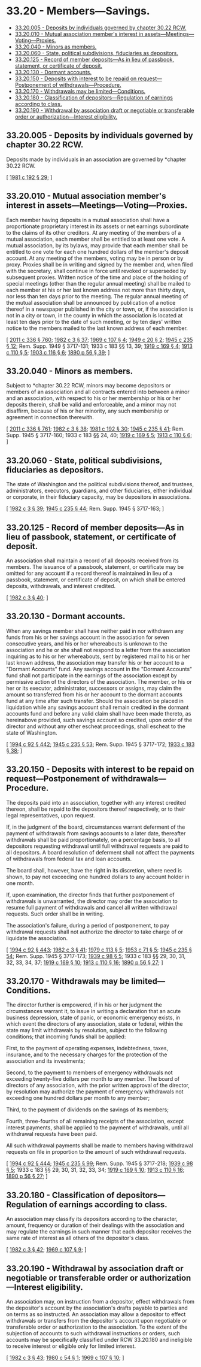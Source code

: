 # 33.20 - Members—Savings.
* [33.20.005 - Deposits by individuals governed by chapter  30.22 RCW.](#3320005---deposits-by-individuals-governed-by-chapter--3022-rcw)
* [33.20.010 - Mutual association member's interest in assets—Meetings—Voting—Proxies.](#3320010---mutual-association-members-interest-in-assetsmeetingsvotingproxies)
* [33.20.040 - Minors as members.](#3320040---minors-as-members)
* [33.20.060 - State, political subdivisions, fiduciaries as depositors.](#3320060---state-political-subdivisions-fiduciaries-as-depositors)
* [33.20.125 - Record of member deposits—As in lieu of passbook, statement, or certificate of deposit.](#3320125---record-of-member-depositsas-in-lieu-of-passbook-statement-or-certificate-of-deposit)
* [33.20.130 - Dormant accounts.](#3320130---dormant-accounts)
* [33.20.150 - Deposits with interest to be repaid on request—Postponement of withdrawals—Procedure.](#3320150---deposits-with-interest-to-be-repaid-on-requestpostponement-of-withdrawalsprocedure)
* [33.20.170 - Withdrawals may be limited—Conditions.](#3320170---withdrawals-may-be-limitedconditions)
* [33.20.180 - Classification of depositors—Regulation of earnings according to class.](#3320180---classification-of-depositorsregulation-of-earnings-according-to-class)
* [33.20.190 - Withdrawal by association draft or negotiable or transferable order or authorization—Interest eligibility.](#3320190---withdrawal-by-association-draft-or-negotiable-or-transferable-order-or-authorizationinterest-eligibility)
## 33.20.005 - Deposits by individuals governed by chapter  30.22 RCW.
Deposits made by individuals in an association are governed by *chapter 30.22 RCW.

\[ [1981 c 192 § 29](https://leg.wa.gov/CodeReviser/documents/sessionlaw/1981c192.pdf?cite=1981%20c%20192%20§%2029); \]

## 33.20.010 - Mutual association member's interest in assets—Meetings—Voting—Proxies.
Each member having deposits in a mutual association shall have a proportionate proprietary interest in its assets or net earnings subordinate to the claims of its other creditors. At any meeting of the members of a mutual association, each member shall be entitled to at least one vote. A mutual association, by its bylaws, may provide that each member shall be entitled to one vote for each one hundred dollars of the member's deposit account. At any meeting of the members, voting may be in person or by proxy. Proxies shall be in writing and signed by the member and, when filed with the secretary, shall continue in force until revoked or superseded by subsequent proxies. Written notice of the time and place of the holding of special meetings (other than the regular annual meeting) shall be mailed to each member at his or her last known address not more than thirty days, nor less than ten days prior to the meeting. The regular annual meeting of the mutual association shall be announced by publication of a notice thereof in a newspaper published in the city or town, or, if the association is not in a city or town, in the county in which the association is located at least ten days prior to the date of such meeting, or by ten days' written notice to the members mailed to the last known address of each member.

\[ [2011 c 336 § 760](https://lawfilesext.leg.wa.gov/biennium/2011-12/Pdf/Bills/Session%20Laws/Senate/5045.SL.pdf?cite=2011%20c%20336%20§%20760); [1982 c 3 § 37](https://leg.wa.gov/CodeReviser/documents/sessionlaw/1982c3.pdf?cite=1982%20c%203%20§%2037); [1969 c 107 § 4](https://leg.wa.gov/CodeReviser/documents/sessionlaw/1969c107.pdf?cite=1969%20c%20107%20§%204); [1949 c 20 § 2](https://leg.wa.gov/CodeReviser/documents/sessionlaw/1949c20.pdf?cite=1949%20c%2020%20§%202); [1945 c 235 § 12](https://leg.wa.gov/CodeReviser/documents/sessionlaw/1945c235.pdf?cite=1945%20c%20235%20§%2012); Rem. Supp. 1949 § 3717-131; 1933 c 183 §§ 13, 39; [1919 c 169 § 4](https://leg.wa.gov/CodeReviser/documents/sessionlaw/1919c169.pdf?cite=1919%20c%20169%20§%204); [1913 c 110 § 5](https://leg.wa.gov/CodeReviser/documents/sessionlaw/1913c110.pdf?cite=1913%20c%20110%20§%205); [1903 c 116 § 6](https://leg.wa.gov/CodeReviser/documents/sessionlaw/1903c116.pdf?cite=1903%20c%20116%20§%206); [1890 p 56 § 39](https://leg.wa.gov/CodeReviser/documents/sessionlaw/1890pam39.pdf#page=56?cite=1890%20p%2056%20§%2039); \]

## 33.20.040 - Minors as members.
Subject to *chapter 30.22 RCW, minors may become depositors or members of an association and all contracts entered into between a minor and an association, with respect to his or her membership or his or her deposits therein, shall be valid and enforceable, and a minor may not disaffirm, because of his or her minority, any such membership or agreement in connection therewith.

\[ [2011 c 336 § 761](https://lawfilesext.leg.wa.gov/biennium/2011-12/Pdf/Bills/Session%20Laws/Senate/5045.SL.pdf?cite=2011%20c%20336%20§%20761); [1982 c 3 § 38](https://leg.wa.gov/CodeReviser/documents/sessionlaw/1982c3.pdf?cite=1982%20c%203%20§%2038); [1981 c 192 § 30](https://leg.wa.gov/CodeReviser/documents/sessionlaw/1981c192.pdf?cite=1981%20c%20192%20§%2030); [1945 c 235 § 41](https://leg.wa.gov/CodeReviser/documents/sessionlaw/1945c235.pdf?cite=1945%20c%20235%20§%2041); Rem. Supp. 1945 § 3717-160; 1933 c 183 §§ 24, 40; [1919 c 169 § 5](https://leg.wa.gov/CodeReviser/documents/sessionlaw/1919c169.pdf?cite=1919%20c%20169%20§%205); [1913 c 110 § 6](https://leg.wa.gov/CodeReviser/documents/sessionlaw/1913c110.pdf?cite=1913%20c%20110%20§%206); \]

## 33.20.060 - State, political subdivisions, fiduciaries as depositors.
The state of Washington and the political subdivisions thereof, and trustees, administrators, executors, guardians, and other fiduciaries, either individual or corporate, in their fiduciary capacity, may be depositors in associations.

\[ [1982 c 3 § 39](https://leg.wa.gov/CodeReviser/documents/sessionlaw/1982c3.pdf?cite=1982%20c%203%20§%2039); [1945 c 235 § 44](https://leg.wa.gov/CodeReviser/documents/sessionlaw/1945c235.pdf?cite=1945%20c%20235%20§%2044); Rem. Supp. 1945 § 3717-163; \]

## 33.20.125 - Record of member deposits—As in lieu of passbook, statement, or certificate of deposit.
An association shall maintain a record of all deposits received from its members. The issuance of a passbook, statement, or certificate may be omitted for any account if a record thereof is maintained in lieu of a passbook, statement, or certificate of deposit, on which shall be entered deposits, withdrawals, and interest credited.

\[ [1982 c 3 § 40](https://leg.wa.gov/CodeReviser/documents/sessionlaw/1982c3.pdf?cite=1982%20c%203%20§%2040); \]

## 33.20.130 - Dormant accounts.
When any savings member shall have neither paid in nor withdrawn any funds from his or her savings account in the association for seven consecutive years, and his or her whereabouts is unknown to the association and he or she shall not respond to a letter from the association inquiring as to his or her whereabouts, sent by registered mail to his or her last known address, the association may transfer his or her account to a "Dormant Accounts" fund. Any savings account in the "Dormant Accounts" fund shall not participate in the earnings of the association except by permissive action of the directors of the association. The member, or his or her or its executor, administrator, successors or assigns, may claim the amount so transferred from his or her account to the dormant accounts fund at any time after such transfer. Should the association be placed in liquidation while any savings account shall remain credited in the dormant accounts fund and before any valid claim shall have been made thereto, as hereinabove provided, such savings account so credited, upon order of the director and without any other escheat proceedings, shall escheat to the state of Washington.

\[ [1994 c 92 § 442](https://lawfilesext.leg.wa.gov/biennium/1993-94/Pdf/Bills/Session%20Laws/House/2438-S.SL.pdf?cite=1994%20c%2092%20§%20442); [1945 c 235 § 53](https://leg.wa.gov/CodeReviser/documents/sessionlaw/1945c235.pdf?cite=1945%20c%20235%20§%2053); Rem. Supp. 1945 § 3717-172; [1933 c 183 § 38](https://leg.wa.gov/CodeReviser/documents/sessionlaw/1933c183.pdf?cite=1933%20c%20183%20§%2038); \]

## 33.20.150 - Deposits with interest to be repaid on request—Postponement of withdrawals—Procedure.
The deposits paid into an association, together with any interest credited thereon, shall be repaid to the depositors thereof respectively, or to their legal representatives, upon request.

If, in the judgment of the board, circumstances warrant deferment of the payment of withdrawals from savings accounts to a later date, thereafter withdrawals shall be paid proportionately, on a percentage basis, to all depositors requesting withdrawal until full withdrawal requests are paid to all depositors. A board resolution of deferment shall not affect the payments of withdrawals from federal tax and loan accounts.

The board shall, however, have the right in its discretion, where need is shown, to pay not exceeding one hundred dollars to any account holder in one month.

If, upon examination, the director finds that further postponement of withdrawals is unwarranted, the director may order the association to resume full payment of withdrawals and cancel all written withdrawal requests. Such order shall be in writing.

The association's failure, during a period of postponement, to pay withdrawal requests shall not authorize the director to take charge of or liquidate the association.

\[ [1994 c 92 § 443](https://lawfilesext.leg.wa.gov/biennium/1993-94/Pdf/Bills/Session%20Laws/House/2438-S.SL.pdf?cite=1994%20c%2092%20§%20443); [1982 c 3 § 41](https://leg.wa.gov/CodeReviser/documents/sessionlaw/1982c3.pdf?cite=1982%20c%203%20§%2041); [1979 c 113 § 5](https://leg.wa.gov/CodeReviser/documents/sessionlaw/1979c113.pdf?cite=1979%20c%20113%20§%205); [1953 c 71 § 5](https://leg.wa.gov/CodeReviser/documents/sessionlaw/1953c71.pdf?cite=1953%20c%2071%20§%205); [1945 c 235 § 54](https://leg.wa.gov/CodeReviser/documents/sessionlaw/1945c235.pdf?cite=1945%20c%20235%20§%2054); Rem. Supp. 1945 § 3717-173; [1939 c 98 § 5](https://leg.wa.gov/CodeReviser/documents/sessionlaw/1939c98.pdf?cite=1939%20c%2098%20§%205); 1933 c 183 §§ 29, 30, 31, 32, 33, 34, 37; [1919 c 169 § 10](https://leg.wa.gov/CodeReviser/documents/sessionlaw/1919c169.pdf?cite=1919%20c%20169%20§%2010); [1913 c 110 § 16](https://leg.wa.gov/CodeReviser/documents/sessionlaw/1913c110.pdf?cite=1913%20c%20110%20§%2016); [1890 p 56 § 27](https://leg.wa.gov/CodeReviser/documents/sessionlaw/1890pam27.pdf#page=56?cite=1890%20p%2056%20§%2027); \]

## 33.20.170 - Withdrawals may be limited—Conditions.
The director further is empowered, if in his or her judgment the circumstances warrant it, to issue in writing a declaration that an acute business depression, state of panic, or economic emergency exists, in which event the directors of any association, state or federal, within the state may limit withdrawals by resolution, subject to the following conditions; that incoming funds shall be applied:

First, to the payment of operating expenses, indebtedness, taxes, insurance, and to the necessary charges for the protection of the association and its investments;

Second, to the payment to members of emergency withdrawals not exceeding twenty-five dollars per month to any member. The board of directors of any association, with the prior written approval of the director, by resolution may authorize the payment of emergency withdrawals not exceeding one hundred dollars per month to any member;

Third, to the payment of dividends on the savings of its members;

Fourth, three-fourths of all remaining receipts of the association, except interest payments, shall be applied to the payment of withdrawals, until all withdrawal requests have been paid.

All such withdrawal payments shall be made to members having withdrawal requests on file in proportion to the amount of such withdrawal requests.

\[ [1994 c 92 § 444](https://lawfilesext.leg.wa.gov/biennium/1993-94/Pdf/Bills/Session%20Laws/House/2438-S.SL.pdf?cite=1994%20c%2092%20§%20444); [1945 c 235 § 99](https://leg.wa.gov/CodeReviser/documents/sessionlaw/1945c235.pdf?cite=1945%20c%20235%20§%2099); Rem. Supp. 1945 § 3717-218; [1939 c 98 § 5](https://leg.wa.gov/CodeReviser/documents/sessionlaw/1939c98.pdf?cite=1939%20c%2098%20§%205); 1933 c 183 §§ 29, 30, 31, 32, 33, 34; [1919 c 169 § 10](https://leg.wa.gov/CodeReviser/documents/sessionlaw/1919c169.pdf?cite=1919%20c%20169%20§%2010); [1913 c 110 § 16](https://leg.wa.gov/CodeReviser/documents/sessionlaw/1913c110.pdf?cite=1913%20c%20110%20§%2016); [1890 p 56 § 27](https://leg.wa.gov/CodeReviser/documents/sessionlaw/1890pam27.pdf#page=56?cite=1890%20p%2056%20§%2027); \]

## 33.20.180 - Classification of depositors—Regulation of earnings according to class.
An association may classify its depositors according to the character, amount, frequency or duration of their dealings with the association and may regulate the earnings in such manner that each depositor receives the same rate of interest as all others of the depositor's class.

\[ [1982 c 3 § 42](https://leg.wa.gov/CodeReviser/documents/sessionlaw/1982c3.pdf?cite=1982%20c%203%20§%2042); [1969 c 107 § 9](https://leg.wa.gov/CodeReviser/documents/sessionlaw/1969c107.pdf?cite=1969%20c%20107%20§%209); \]

## 33.20.190 - Withdrawal by association draft or negotiable or transferable order or authorization—Interest eligibility.
An association may, on instruction from a depositor, effect withdrawals from the depositor's account by the association's drafts payable to parties and on terms as so instructed. An association may allow a depositor to effect withdrawals or transfers from the depositor's account upon negotiable or transferable order or authorization to the association. To the extent of the subjection of accounts to such withdrawal instructions or orders, such accounts may be specifically classified under RCW 33.20.180 and ineligible to receive interest or eligible only for limited interest.

\[ [1982 c 3 § 43](https://leg.wa.gov/CodeReviser/documents/sessionlaw/1982c3.pdf?cite=1982%20c%203%20§%2043); [1980 c 54 § 1](https://leg.wa.gov/CodeReviser/documents/sessionlaw/1980c54.pdf?cite=1980%20c%2054%20§%201); [1969 c 107 § 10](https://leg.wa.gov/CodeReviser/documents/sessionlaw/1969c107.pdf?cite=1969%20c%20107%20§%2010); \]

